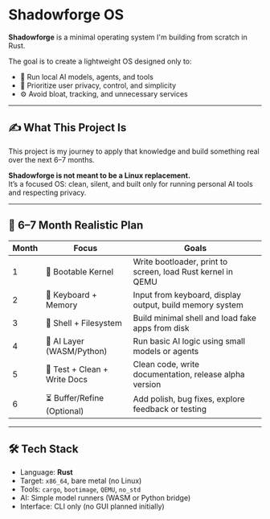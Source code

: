 
# Shadowforge OS

**Shadowforge** is a minimal operating system I'm building from scratch in Rust.

The goal is to create a lightweight OS designed only to:
- 🧠 Run local AI models, agents, and tools
- 🔐 Prioritize user privacy, control, and simplicity
- ⚙️ Avoid bloat, tracking, and unnecessary services

---

## ✍️ What This Project Is

This project is my journey to apply that knowledge and build something real over the next 6–7 months.

**Shadowforge is not meant to be a Linux replacement.**  
It’s a focused OS: clean, silent, and built only for running personal AI tools and respecting privacy.

---

## 📆 6–7 Month Realistic Plan

| Month | Focus                          | Goals                                                                 |
|--------|--------------------------------|-----------------------------------------------------------------------
| 1    | 🔧 Bootable Kernel             | Write bootloader, print to screen, load Rust kernel in QEMU |
| 2      | 🧱 Keyboard + Memory           | Input from keyboard, display output, build memory system |
| 3      | 🐚 Shell + Filesystem          | Build minimal shell and load fake apps from disk |
| 4      | 🧠 AI Layer (WASM/Python)      | Run basic AI logic using small models or agents |
| 5    | 🧪 Test + Clean + Write Docs   | Clean code, write documentation, release alpha version |
| 6      | ⏳ Buffer/Refine (Optional)    | Add polish, bug fixes, explore feedback or testing |

---

## 🛠️ Tech Stack

- Language: **Rust**
- Target: `x86_64`, bare metal (no Linux)
- Tools: `cargo`, `bootimage`, `QEMU`, `no_std`
- AI: Simple model runners (WASM or Python bridge)
- Interface: CLI only (no GUI planned initially)



